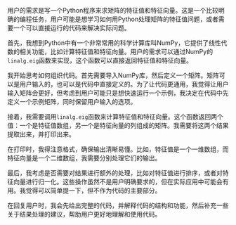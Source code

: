 用户的需求是写一个Python程序来求矩阵的特征值和特征向量。这是一个比较明确的编程任务，用户可能是想学习如何用Python处理矩阵的特征值问题，或者需要一个可以直接运行的代码来解决实际问题。

首先，我想到Python中有一个非常常用的科学计算库叫NumPy，它提供了线性代数的相关功能，比如计算特征值和特征向量。用户的需求可以通过NumPy的`linalg.eig`函数来实现，这个函数可以直接返回特征值和特征向量。

我开始思考如何组织代码。首先需要导入NumPy库，然后定义一个矩阵。矩阵可以是用户输入的，也可以是代码中直接定义的。为了让代码更通用，我觉得让用户输入矩阵会更好，但考虑到用户可能只是想快速运行一个示例，我决定在代码中先定义一个示例矩阵，同时保留用户输入的选项。

接着，我需要调用`linalg.eig`函数来计算特征值和特征向量。这个函数返回两个值：一个是特征值数组，另一个是特征向量的列组成的矩阵。我需要将这两个结果提取出来，并打印出来。

在打印时，我得注意格式，确保输出清晰易懂。比如，特征值是一个一维数组，而特征向量是一个二维数组，我需要分别处理它们的输出。

最后，我考虑是否需要对结果进行额外的处理，比如对特征值进行排序，或者对特征向量进行归一化。这些操作虽然不是用户明确要求的，但在实际应用中可能会有用。我觉得可以简单提一下，但不作为代码的主要部分。

在回复用户时，我会先给出完整的代码，并解释代码的结构和功能，然后补充一些关于结果处理的建议，帮助用户更好地理解和使用代码。